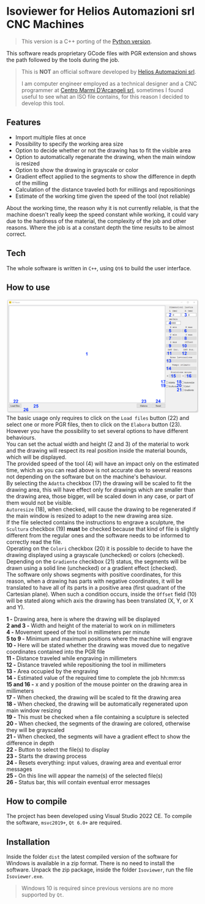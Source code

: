 # Isoviewer for Helios Automazioni srl CNC Machines

> This version is a C++ porting of the [Python version](https://github.com/LuigiCaradonna/isoviewer-for-helios-automazioni-cnc).
> 
> 

This software reads proprietary GCode files with PGR extension and shows the path followed by the tools during the job.

> This is **NOT** an official software developed by [Helios Automazioni srl](https://www.heliosautomazioni.com/it/home-it.html).
>
> I am computer engineer employed as a technical designer and a CNC programmer at [Centro Marmi D'Arcangeli srl](https://www.cmdarcangeli.com), sometimes I found useful to see what an ISO file contains, for this reason I decided to develop this tool.

## Features
- Import multiple files at once
- Possibility to specify the working area size
- Option to decide whether or not the drawing has to fit the visible area
- Option to automatically regenarate the drawing, when the main window is resized
- Option to show the drawing in grayscale or color
- Gradient effect applied to the segments to show the difference in depth of the milling
- Calculation of the distance traveled both for millings and repositionings
- Estimate of the working time given the speed of the tool (not reliable)

About the working time, the reason why it is not currently reliable, is that the machine doesn't really keep the speed constant while working, it could vary due to the hardness of the material, the complexity of the job and other reasons.
Where the job is at a constant depth the time results to be almost correct. 

## Tech
The whole software is written in `C++`, using `Qt6` to build the user interface.

## How to use
![Graphic User Interface](/ui.png)
The basic usage only requires to click on the `Load files` button (22) and select one or more PGR files, then to click on the `Elabora` button (23).  
However you have the possibility to set several options to have different behaviours.  
You can set the actual width and height (2 and 3) of the material to work and the drawing will respect its real position inside the material bounds, which will be displayed.  
The provided speed of the tool (4) will have an impact only on the estimated time, which as you can read above is not accurate due to several reasons not depending on the software but on the machine's behaviour.  
By selecting the `Adatta` checkbox (17) the drawing will be scaled to fit the drawing area, this will have effect only for drawings which are smaller than the drawing area, those bigger, will be scaled down in any case, or part of them would not be visible.  
`Autoresize` (18), when checked, will cause the drawing to be regenerated if the main window is resized to adapt to the new drawing area size.  
If the file selected contains the instructions to engrave a sculpture, the `Scultura` checkbox (19) **must** be checked because that kind of file is slightly different from the regular ones and the software needs to be informed to correctly read the file.  
Operating on the `Colori` checkbox (20) it is possible to decide to have the drawing displayed using a grayscale (unchecked) or colors (checked). Depending on the `Gradiente` checkbox (21) status, the segments will be drawn using a solid line (unchecked) or a gradient effect (checked).  
The software only shows segments with positive coordinates, for this reason, when a drawing has parts with negative coordinates, it will be translated to have all of its parts in a positive area (first quadrant of the Cartesian plane). When such a condition occurs, inside the `Offset` field (10) will be stated along which axis the drawing has been translated (X, Y, or X and Y).

**1 -** Drawing area, here is where the drawing will be displayed  
**2 and 3 -** Width and height of the material to work on in millimeters  
**4 -** Movement speed of the tool in millimeters per minute  
**5 to 9 -** Minimum and maximum positions where the machine will engrave  
**10 -** Here will be stated whether the drawing was moved due to negative coordinates contained into the PGR file  
**11 -** Distance traveled while engraving in millimeters  
**12 -** Distance traveled while repositioning the tool in millimeters  
**13 -** Area occupied by the engraving  
**14 -** Estimated value of the required time to complete the job hh:mm:ss  
**15 and 16 -** x and y position of the mouse pointer on the drawing area in millimeters  
**17 -** When checked, the drawing will be scaled to fit the drawing area  
**18 -** When checked, the drawing will be automatically regenerated upon main window resizing  
**19 -** This must be checked when a file containing a sculpture is selected  
**20 -** When checked, the segments of the drawing are colored, otherwise they will be grayscaled  
**21 -** When checked, the segments will have a gradient effect to show the difference in depth  
**22 -** Button to select the file(s) to display  
**23 -** Starts the drawing process  
**24 -** Resets everything: input values, drawing area and eventual error messages  
**25 -** On this line will appear the name(s) of the selected file(s)  
**26 -** Status bar, this will contain eventual error messages  

## How to compile
The project has been developed using Visual Studio 2022 CE.
To compile the software, `msvc2019+`, `Qt 6.0+` are required.

## Installation
Inside the folder `dist` the latest compiled version of the software for Windows is available in a zip format.
There is no need to install the software.
Unpack the zip package, inside the folder `Isoviewer`, run the file `Isoviewer.exe`.
> Windows 10 is required since previous versions are no more supported by `Qt`.